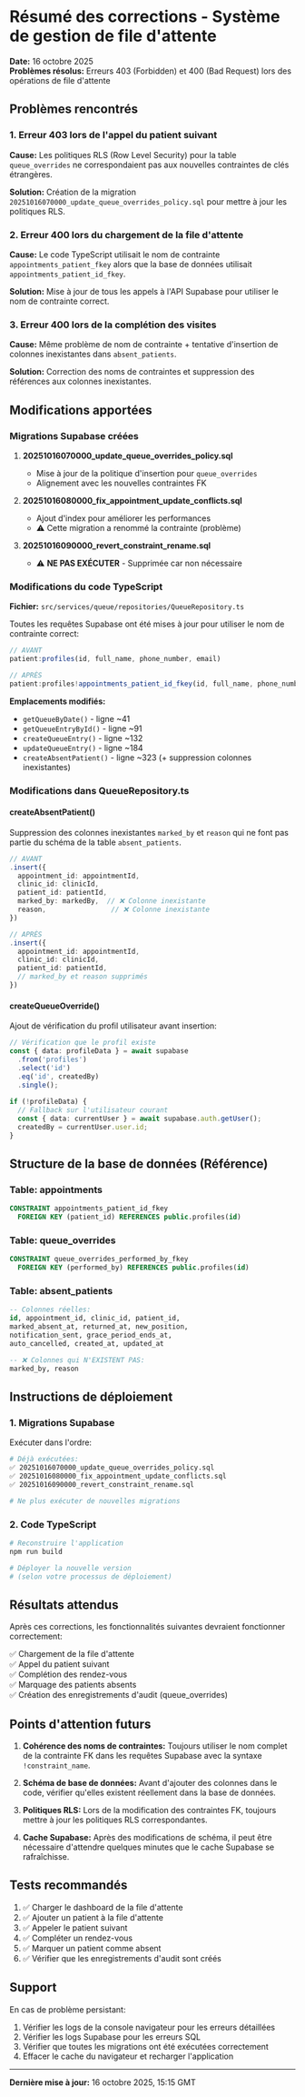 # Résumé des corrections - Système de gestion de file d'attente

**Date:** 16 octobre 2025  
**Problèmes résolus:** Erreurs 403 (Forbidden) et 400 (Bad Request) lors des opérations de file d'attente

## Problèmes rencontrés

### 1. Erreur 403 lors de l'appel du patient suivant
**Cause:** Les politiques RLS (Row Level Security) pour la table `queue_overrides` ne correspondaient pas aux nouvelles contraintes de clés étrangères.

**Solution:** Création de la migration `20251016070000_update_queue_overrides_policy.sql` pour mettre à jour les politiques RLS.

### 2. Erreur 400 lors du chargement de la file d'attente
**Cause:** Le code TypeScript utilisait le nom de contrainte `appointments_patient_fkey` alors que la base de données utilisait `appointments_patient_id_fkey`.

**Solution:** Mise à jour de tous les appels à l'API Supabase pour utiliser le nom de contrainte correct.

### 3. Erreur 400 lors de la complétion des visites
**Cause:** Même problème de nom de contrainte + tentative d'insertion de colonnes inexistantes dans `absent_patients`.

**Solution:** Correction des noms de contraintes et suppression des références aux colonnes inexistantes.

## Modifications apportées

### Migrations Supabase créées

1. **20251016070000_update_queue_overrides_policy.sql**
   - Mise à jour de la politique d'insertion pour `queue_overrides`
   - Alignement avec les nouvelles contraintes FK

2. **20251016080000_fix_appointment_update_conflicts.sql**  
   - Ajout d'index pour améliorer les performances
   - ⚠️ Cette migration a renommé la contrainte (problème)

3. **20251016090000_revert_constraint_rename.sql**
   - ⚠️ **NE PAS EXÉCUTER** - Supprimée car non nécessaire

### Modifications du code TypeScript

**Fichier:** `src/services/queue/repositories/QueueRepository.ts`

Toutes les requêtes Supabase ont été mises à jour pour utiliser le nom de contrainte correct:

```typescript
// AVANT
patient:profiles(id, full_name, phone_number, email)

// APRÈS  
patient:profiles!appointments_patient_id_fkey(id, full_name, phone_number, email)
```

**Emplacements modifiés:**
- `getQueueByDate()` - ligne ~41
- `getQueueEntryById()` - ligne ~91
- `createQueueEntry()` - ligne ~132
- `updateQueueEntry()` - ligne ~184
- `createAbsentPatient()` - ligne ~323 (+ suppression colonnes inexistantes)

### Modifications dans QueueRepository.ts

#### createAbsentPatient()
Suppression des colonnes inexistantes `marked_by` et `reason` qui ne font pas partie du schéma de la table `absent_patients`.

```typescript
// AVANT
.insert({
  appointment_id: appointmentId,
  clinic_id: clinicId,
  patient_id: patientId,
  marked_by: markedBy,  // ❌ Colonne inexistante
  reason,                // ❌ Colonne inexistante
})

// APRÈS
.insert({
  appointment_id: appointmentId,
  clinic_id: clinicId,
  patient_id: patientId,
  // marked_by et reason supprimés
})
```

#### createQueueOverride()
Ajout de vérification du profil utilisateur avant insertion:

```typescript
// Vérification que le profil existe
const { data: profileData } = await supabase
  .from('profiles')
  .select('id')
  .eq('id', createdBy)
  .single();
  
if (!profileData) {
  // Fallback sur l'utilisateur courant
  const { data: currentUser } = await supabase.auth.getUser();
  createdBy = currentUser.user.id;
}
```

## Structure de la base de données (Référence)

### Table: appointments
```sql
CONSTRAINT appointments_patient_id_fkey 
  FOREIGN KEY (patient_id) REFERENCES public.profiles(id)
```

### Table: queue_overrides
```sql
CONSTRAINT queue_overrides_performed_by_fkey 
  FOREIGN KEY (performed_by) REFERENCES public.profiles(id)
```

### Table: absent_patients
```sql
-- Colonnes réelles:
id, appointment_id, clinic_id, patient_id,
marked_absent_at, returned_at, new_position,
notification_sent, grace_period_ends_at,
auto_cancelled, created_at, updated_at

-- ❌ Colonnes qui N'EXISTENT PAS:
marked_by, reason
```

## Instructions de déploiement

### 1. Migrations Supabase
Exécuter dans l'ordre:
```bash
# Déjà exécutées:
✅ 20251016070000_update_queue_overrides_policy.sql
✅ 20251016080000_fix_appointment_update_conflicts.sql
✅ 20251016090000_revert_constraint_rename.sql

# Ne plus exécuter de nouvelles migrations
```

### 2. Code TypeScript
```bash
# Reconstruire l'application
npm run build

# Déployer la nouvelle version
# (selon votre processus de déploiement)
```

## Résultats attendus

Après ces corrections, les fonctionnalités suivantes devraient fonctionner correctement:

✅ Chargement de la file d'attente  
✅ Appel du patient suivant  
✅ Complétion des rendez-vous  
✅ Marquage des patients absents  
✅ Création des enregistrements d'audit (queue_overrides)

## Points d'attention futurs

1. **Cohérence des noms de contraintes:** Toujours utiliser le nom complet de la contrainte FK dans les requêtes Supabase avec la syntaxe `!constraint_name`.

2. **Schéma de base de données:** Avant d'ajouter des colonnes dans le code, vérifier qu'elles existent réellement dans la base de données.

3. **Politiques RLS:** Lors de la modification des contraintes FK, toujours mettre à jour les politiques RLS correspondantes.

4. **Cache Supabase:** Après des modifications de schéma, il peut être nécessaire d'attendre quelques minutes que le cache Supabase se rafraîchisse.

## Tests recommandés

1. ✅ Charger le dashboard de la file d'attente
2. ✅ Ajouter un patient à la file d'attente  
3. ✅ Appeler le patient suivant
4. ✅ Compléter un rendez-vous
5. ✅ Marquer un patient comme absent
6. ✅ Vérifier que les enregistrements d'audit sont créés

## Support

En cas de problème persistant:
1. Vérifier les logs de la console navigateur pour les erreurs détaillées
2. Vérifier les logs Supabase pour les erreurs SQL
3. Vérifier que toutes les migrations ont été exécutées correctement
4. Effacer le cache du navigateur et recharger l'application

---

**Dernière mise à jour:** 16 octobre 2025, 15:15 GMT
